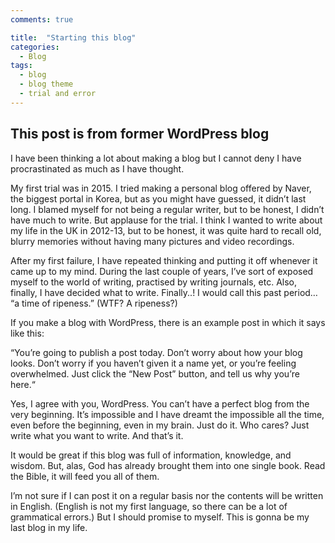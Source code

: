 ```yaml
---
comments: true

title:  "Starting this blog"
categories:
  - Blog
tags:
  - blog
  - blog theme
  - trial and error
---
```


## This post is from former WordPress blog


I have been thinking a lot about making a blog but I cannot deny I have procrastinated as much as I have thought.

My first trial was in 2015. I tried making a personal blog offered by Naver, the biggest portal in Korea, but as you might have guessed, it didn’t last long. I blamed myself for not being a regular writer, but to be honest, I didn’t have much to write. But applause for the trial. I think I wanted to write about my life in the UK in 2012-13, but to be honest, it was quite hard to recall old, blurry memories without having many pictures and video recordings.

After my first failure, I have repeated thinking and putting it off whenever it came up to my mind. During the last couple of years, I’ve sort of exposed myself to the world of writing, practised by writing journals, etc. Also, finally, I have decided what to write. Finally..! 
I would call this past period… “a time of ripeness.” (WTF? A ripeness?)

If you make a blog with WordPress, there is an example post in which it says like this:

“You’re going to publish a post today. Don’t worry about how your blog looks. Don’t worry if you haven’t given it a name yet, or you’re feeling overwhelmed. Just click the “New Post” button, and tell us why you’re here.“

Yes, I agree with you, WordPress. You can’t have a perfect blog from the very beginning. It’s impossible and I have dreamt the impossible all the time, even before the beginning, even in my brain. Just do it. Who cares? Just write what you want to write. And that’s it.

It would be great if this blog was full of information, knowledge, and wisdom. But, alas, God has already brought them into one single book. Read the Bible, it will feed you all of them.

I’m not sure if I can post it on a regular basis nor the contents will be written in English. (English is not my first language, so there can be a lot of grammatical errors.) But I should promise to myself. This is gonna be my last blog in my life.